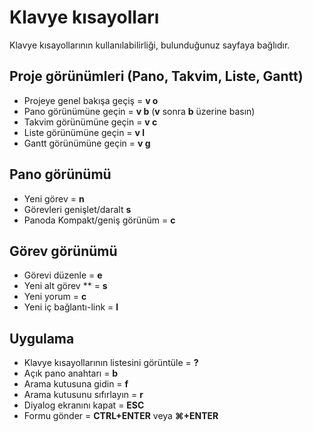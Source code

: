 Klavye kısayolları
==================

Klavye kısayollarının kullanılabilirliği, bulunduğunuz sayfaya bağlıdır.

Proje görünümleri (Pano, Takvim, Liste, Gantt)
--------------------------------------------

- Projeye genel bakışa geçiş = **v o**
- Pano görünümüne geçin = **v b** (**v** sonra **b** üzerine basın)
- Takvim görünümüne geçin = **v c**
- Liste görünümüne geçin = **v l**
- Gantt görünümüne geçin = **v g**

Pano görünümü
----------

- Yeni görev = **n**
- Görevleri genişlet/daralt **s**
- Panoda Kompakt/geniş görünüm = **c**

Görev görünümü
---------

- Görevi düzenle = **e**
- Yeni alt görev ** = **s**
- Yeni yorum = **c**
- Yeni iç bağlantı-link = **l**

Uygulama
-----------

- Klavye kısayollarının listesini görüntüle = **?**
- Açık pano anahtarı = **b**
- Arama kutusuna gidin = **f**
- Arama kutusunu sıfırlayın = **r**
- Diyalog ekranını kapat = **ESC**
- Formu gönder = **CTRL+ENTER** veya **⌘+ENTER**
